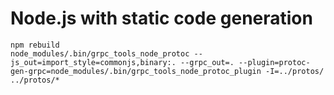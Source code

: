 # Node.js with static code generation

```
npm rebuild
node_modules/.bin/grpc_tools_node_protoc --js_out=import_style=commonjs,binary:. --grpc_out=. --plugin=protoc-gen-grpc=node_modules/.bin/grpc_tools_node_protoc_plugin -I=../protos/ ../protos/*
```
